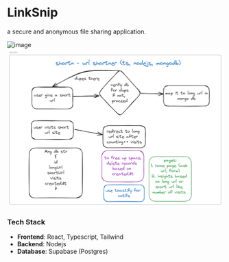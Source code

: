 # LinkSnip
a secure and anonymous file sharing application.

![image](https://github.com/user-attachments/assets/876f5615-e3c9-41a2-a007-a8851c04c1cb)
![image](https://raw.githubusercontent.com/karthikeyaspace/shortifyy/refs/heads/main/excalidraw.png)

### Tech Stack

- **Frontend**: React, Typescript, Tailwind
- **Backend**: Nodejs
- **Database**: Supabase (Postgres)



